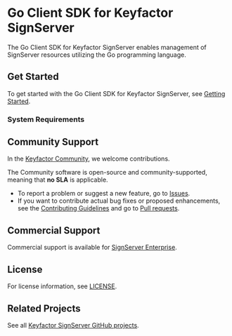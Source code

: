 # Go Client SDK for Keyfactor SignServer

The Go Client SDK for Keyfactor SignServer enables management of SignServer resources utilizing the Go programming language.

## Get Started

To get started with the Go Client SDK for Keyfactor SignServer, see [Getting Started](docs/getting-started.md). 

### System Requirements

<!--- Insert any requirements in this section, here is an example: 

To run this container a system should fulfill these minimum requirements:

*   CPU: 100m
*   RAM: e.g. 128MB 
--->

## Community Support
In the [Keyfactor Community](https://www.keyfactor.com/community/), we welcome contributions. 

The Community software is open-source and community-supported, meaning that **no SLA** is applicable.

* To report a problem or suggest a new feature, go to [Issues](../../issues).
* If you want to contribute actual bug fixes or proposed enhancements, see the [Contributing Guidelines](CONTRIBUTING.md) and go to [Pull requests](../../pulls).

## Commercial Support
Commercial support is available for [SignServer Enterprise](https://www.keyfactor.com/products/signserver-enterprise/).

## License
For license information, see [LICENSE](LICENSE). 

## Related Projects
See all [Keyfactor SignServer GitHub projects](https://github.com/orgs/Keyfactor/repositories?q=signserver). 
